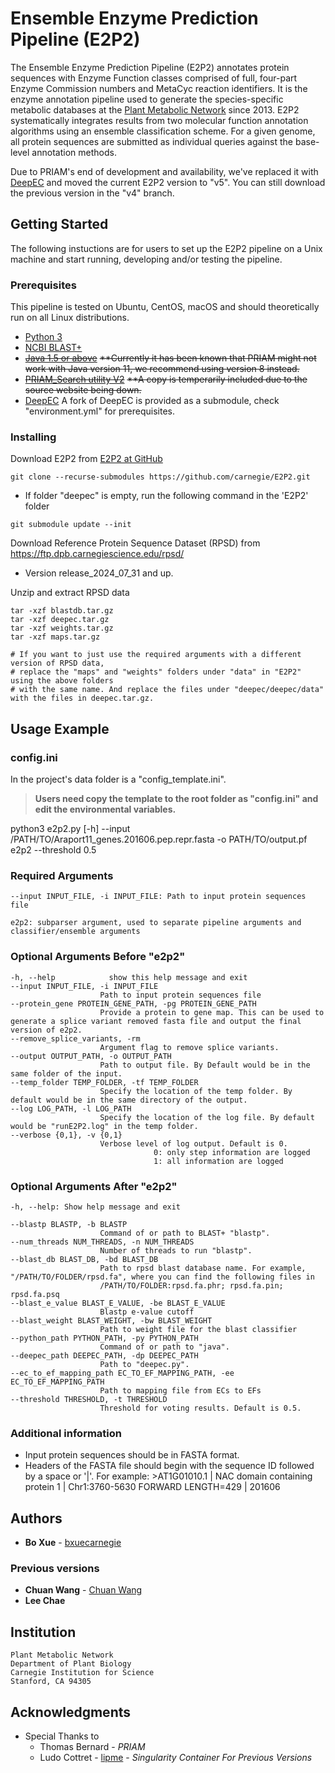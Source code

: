 # Ensemble Enzyme Prediction Pipeline (E2P2)

The Ensemble Enzyme Prediction Pipeline (E2P2) annotates protein sequences with Enzyme Function classes comprised of full, four-part Enzyme Commission numbers and MetaCyc reaction identifiers. It is the enzyme annotation pipeline used to generate the species-specific metabolic databases at the [Plant Metabolic Network](www.plantcyc.org) since 2013. E2P2 systematically integrates results from two molecular function annotation algorithms using an ensemble classification scheme. For a given genome, all protein sequences are submitted as individual queries against the base-level annotation methods. 

Due to PRIAM's end of development and availability, we've replaced it with [DeepEC](https://bitbucket.org/kaistsystemsbiology/deepec/src/master/) and moved the current E2P2 version to "v5". You can still download the previous version in the "v4" branch.

## Getting Started
The following instuctions are for users to set up the E2P2 pipeline on a Unix machine and start running, developing and/or testing the pipeline.

### Prerequisites
This pipeline is tested on Ubuntu, CentOS, macOS and should theoretically run on all Linux distributions.
* [Python 3](https://www.python.org/downloads/)
* [NCBI BLAST+](https://blast.ncbi.nlm.nih.gov/Blast.cgi?CMD=Web&PAGE_TYPE=BlastDocs&DOC_TYPE=Download)
* ~~[Java 1.5 or above](https://www.oracle.com/technetwork/java/javase/downloads/index.html)~~
~~**Currently it has been known that PRIAM might not work with Java version 11, we recommend using version 8 instead.~~
* ~~[PRIAM_Search utility V2](http://priam.prabi.fr/REL_JAN18/index_jan18.html)~~
~~**A copy is temperarily included due to the source website being down.~~
* [DeepEC](https://github.com/bxuecarnegie/deepec)
A fork of DeepEC is provided as a submodule, check "environment.yml" for prerequisites.

### Installing

Download E2P2 from [E2P2 at GitHub](https://github.com/carnegie/E2P2)

```
git clone --recurse-submodules https://github.com/carnegie/E2P2.git
```
* If folder "deepec" is empty, run the following command in the 'E2P2' folder
```
git submodule update --init
```


Download Reference Protein Sequence Dataset (RPSD) from https://ftp.dpb.carnegiescience.edu/rpsd/
* Version release_2024_07_31 and up.


Unzip and extract RPSD data
```
tar -xzf blastdb.tar.gz
tar -xzf deepec.tar.gz
tar -xzf weights.tar.gz
tar -xzf maps.tar.gz

# If you want to just use the required arguments with a different version of RPSD data, 
# replace the "maps" and "weights" folders under "data" in "E2P2" using the above folders 
# with the same name. And replace the files under "deepec/deepec/data" with the files in deepec.tar.gz.
```

## Usage Example

### config.ini
In the project's data folder is a "config_template.ini".

> **Users need copy the template to the root folder as "config.ini" and edit the environmental variables.**

python3 e2p2.py [-h] --input /PATH/TO/Araport11_genes.201606.pep.repr.fasta -o PATH/TO/output.pf e2p2 --threshold 0.5 

### Required Arguments
    --input INPUT_FILE, -i INPUT_FILE: Path to input protein sequences file

    e2p2: subparser argument, used to separate pipeline arguments and classifier/ensemble arguments

### Optional Arguments Before "e2p2"
    -h, --help            show this help message and exit
    --input INPUT_FILE, -i INPUT_FILE
                        Path to input protein sequences file
    --protein_gene PROTEIN_GENE_PATH, -pg PROTEIN_GENE_PATH
                        Provide a protein to gene map. This can be used to generate a splice variant removed fasta file and output the final version of e2p2.
    --remove_splice_variants, -rm
                        Argument flag to remove splice variants.
    --output OUTPUT_PATH, -o OUTPUT_PATH
                        Path to output file. By Default would be in the same folder of the input.
    --temp_folder TEMP_FOLDER, -tf TEMP_FOLDER
                        Specify the location of the temp folder. By default would be in the same directory of the output.
    --log LOG_PATH, -l LOG_PATH
                        Specify the location of the log file. By default would be "runE2P2.log" in the temp folder.
    --verbose {0,1}, -v {0,1}
                        Verbose level of log output. Default is 0.
                                    0: only step information are logged
                                    1: all information are logged

### Optional Arguments After "e2p2"
    -h, --help: Show help message and exit
    
    --blastp BLASTP, -b BLASTP
                        Command of or path to BLAST+ "blastp".
    --num_threads NUM_THREADS, -n NUM_THREADS
                        Number of threads to run "blastp".
    --blast_db BLAST_DB, -bd BLAST_DB
                        Path to rpsd blast database name. For example, "/PATH/TO/FOLDER/rpsd.fa", where you can find the following files in
                        /PATH/TO/FOLDER:rpsd.fa.phr; rpsd.fa.pin; rpsd.fa.psq
    --blast_e_value BLAST_E_VALUE, -be BLAST_E_VALUE
                        Blastp e-value cutoff
    --blast_weight BLAST_WEIGHT, -bw BLAST_WEIGHT
                        Path to weight file for the blast classifier
    --python_path PYTHON_PATH, -py PYTHON_PATH
                        Command of or path to "java".
    --deepec_path DEEPEC_PATH, -dp DEEPEC_PATH
                        Path to "deepec.py".
    --ec_to_ef_mapping_path EC_TO_EF_MAPPING_PATH, -ee EC_TO_EF_MAPPING_PATH
                        Path to mapping file from ECs to EFs
    --threshold THRESHOLD, -t THRESHOLD
                        Threshold for voting results. Default is 0.5.

### Additional information
- Input protein sequences should be in FASTA format.
- Headers of the FASTA file should begin with the sequence ID followed by a space or '|'.
    For example: >AT1G01010.1 | NAC domain containing protein 1 | Chr1:3760-5630 FORWARD LENGTH=429 | 201606

## Authors

* **Bo Xue** - [bxuecarnegie](https://github.com/bxuecarnegie)

### Previous versions
* **Chuan Wang** - [Chuan Wang](https://github.com/grittyy)
* **Lee Chae**

## Institution
    Plant Metabolic Network
    Department of Plant Biology
    Carnegie Institution for Science
    Stanford, CA 94305


## Acknowledgments

* Special Thanks to
  * Thomas Bernard - *PRIAM*
  * Ludo Cottret - [lipme](https://github.com/lipme) - *Singularity Container For Previous Versions*
